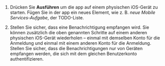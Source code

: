 
1. Drücken Sie **Ausführen** um die app auf einem physischen iOS-Gerät zu starten. Fügen Sie in der app ein neues Element, wie z. B. _neue Mobile Services-Aufgabe_, der TODO-Liste.

2. Stellen Sie sicher, dass eine Benachrichtigung empfangen wird. Sie können zusätzlich die oben genannten Schritte auf einem anderen physischen iOS-Gerät wiederholen – einmal mit demselben Konto für die Anmeldung und einmal mit einem anderen Konto für die Anmeldung. Stellen Sie sicher, dass die Benachrichtigungen nur von Geräten empfangen werden, die sich mit dem gleichen Benutzerkonto authentifizieren.


